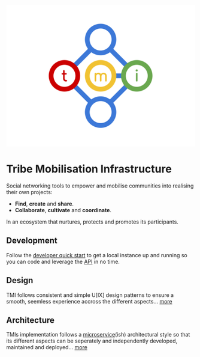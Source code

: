 ![TMI Logo](./docs/svg/tmi.svg)

# Tribe Mobilisation Infrastructure

Social networking tools to empower and mobilise communities
into realising their own projects:

* **Find**, **create** and **share**.
* **Collaborate**, **cultivate** and **coordinate**.

In an ecosystem that nurtures, protects and promotes its participants.


## Development

Follow the [developer quick start](./docs/developer-quickstart.md) to get a local
instance up and running so you can code and leverage the [API]() in no time.


## Design

TMI follows consistent and simple U[IX] design patterns to ensure a smooth,
seemless experience accross the different aspects...
[more](./docs/design.md)


## Architecture

TMIs implementation follows a [microservice](http://microservices.io)(ish) architectural style so that its
different aspects can be seperately and independently developed, maintained and
deployed...
[more](./docs/architecture.md)
